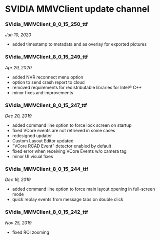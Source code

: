# SVIDIA MMVClient update channel

### SVidia_MMVClient_8_0_15_250_ttf
*Jun 10, 2020*
- added timestamp to metadata and as overlay for exported pictures

### SVidia_MMVClient_8_0_15_249_ttf
*Apr 29, 2020*
- added NVR reconnect menu option
- option to send crash report to cloud
- removed requirements for redistributable libraries for Intel® C++
- minor fixes and improvements

### SVidia_MMVClient_8_0_15_247_ttf
*Dec 20, 2019*
- added command line option to force lock screen on startup
- fixed VCore events are not retrieved in some cases
- redesigned updater
- Custom Layout Editor updated
- "VCore RCAD Event" detector enabled by default
- fixed error when receiving VCore Events w/o camera tag
- minor UI visual fixes

### SVidia_MMVClient_8_0_15_244_ttf
*Dec 16, 2019*
- added command line option to force main layout opening in full-screen mode
- quick replay events from message tabs on double click

### SVidia_MMVClient_8_0_15_242_ttf
*Nov 25, 2019*
- fixed ROI zooming

